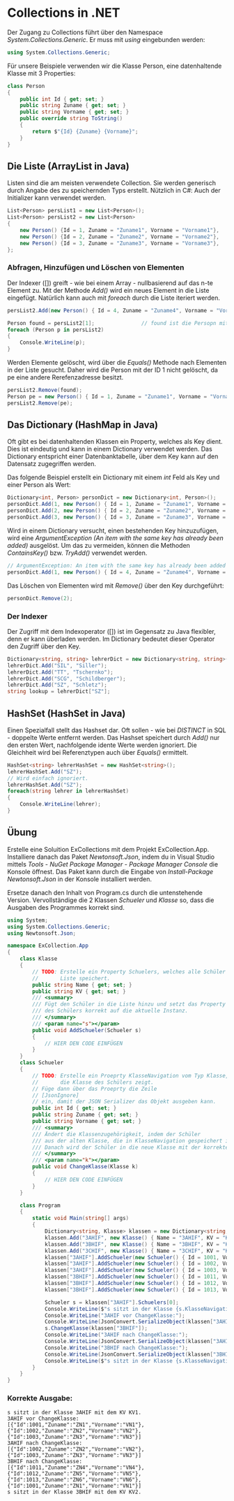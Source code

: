 # Collections in .NET
Der Zugang zu Collections führt über den Namespace *System.Collections.Generic*. Er muss mit *using*
eingebunden werden:
```c#
using System.Collections.Generic;
```

Für unsere Beispiele verwenden wir die Klasse Person, eine datenhaltende Klasse mit 3 Properties:
```c#
class Person
{
    public int Id { get; set; }
    public string Zuname { get; set; }
    public string Vorname { get; set; }
    public override string ToString()
    {
        return $"{Id} {Zuname} {Vorname}";
    }
}
```

## Die Liste (ArrayList in Java)
Listen sind die am meisten verwendete Collection. Sie werden generisch durch Angabe des zu speichernden
Typs erstellt. Nützlich in C#: Auch der Initializer kann verwendet werden.
```c#
List<Person> persList1 = new List<Person>();
List<Person> persList2 = new List<Person>
{
    new Person() {Id = 1, Zuname = "Zuname1", Vorname = "Vorname1"},
    new Person() {Id = 2, Zuname = "Zuname2", Vorname = "Vorname2"},
    new Person() {Id = 3, Zuname = "Zuname3", Vorname = "Vorname3"},
};
```

### Abfragen, Hinzufügen und Löschen von Elementen
Der Indexer ([]) greift - wie bei einem Array - nullbasierend auf das n-te Element zu. Mit der Methode
*Add()* wird ein neues Element in die Liste eingefügt. Natürlich kann auch mit *foreach* durch die Liste
iteriert werden.
```c#
persList2.Add(new Person() { Id = 4, Zuname = "Zuname4", Vorname = "Vorname4" });

Person found = persList2[1];               // found ist die Persopn mit der ID 2.
foreach (Person p in persList2)
{
    Console.WriteLine(p);
}
```

Werden Elemente gelöscht, wird über die *Equals()* Methode nach Elementen in der Liste gesucht. Daher wird
die Person mit der ID 1 nicht gelöscht, da pe eine andere Rerefenzadresse besitzt.
```c#
persList2.Remove(found);
Person pe = new Person() { Id = 1, Zuname = "Zuname1", Vorname = "Vorname1" };
persList2.Remove(pe);
```

## Das Dictionary (HashMap in Java)
Oft gibt es bei datenhaltenden Klassen ein Property, welches als Key dient. Dies ist eindeutig und kann
in einem Dictionary verwendet werden. Das Dictionary entspricht einer Datenbanktabelle, über dem Key
kann auf den Datensatz zugegriffen werden.

Das folgende Beispiel erstellt ein Dictionary mit einem *int* Feld als Key und einer Person als Wert:
```c#
Dictionary<int, Person> personDict = new Dictionary<int, Person>();
personDict.Add(1, new Person() { Id = 1, Zuname = "Zuname1", Vorname = "Vorname1" });
personDict.Add(2, new Person() { Id = 2, Zuname = "Zuname2", Vorname = "Vorname2" });
personDict.Add(3, new Person() { Id = 3, Zuname = "Zuname3", Vorname = "Vorname3" });
```

Wird in einem Dictionary versucht, einen bestehenden Key hinzuzufügen, wird eine *ArgumentException
(An item with the same key has already been added)* ausgelöst. Um das zu vermeiden, können die Methoden
*ContainsKey()* bzw. *TryAdd()* verwendet werden.
```c#
// ArgumentException: An item with the same key has already been added
personDict.Add(1, new Person() { Id = 4, Zuname = "Zuname4", Vorname = "Vorname4" });
```

Das Löschen von Elementen wird mit *Remove()* über den Key durchgeführt:
```c#
personDict.Remove(2);
```

### Der Indexer
Der Zugriff mit dem Indexoperator ([]) ist im Gegensatz zu Java flexibler, denn er kann überladen werden.
Im Dictionary bedeutet dieser Operator den Zugriff über den Key.
```c#
Dictionary<string, string> lehrerDict = new Dictionary<string, string>();
lehrerDict.Add("SIL", "Siller");
lehrerDict.Add("TT", "Tschernko");
lehrerDict.Add("SCG", "Schildberger");
lehrerDict.Add("SZ", "Schletz");
string lookup = lehrerDict["SZ"];
```

## HashSet (HashSet in Java)
Einen Spezialfall stellt das Hashset dar. Oft sollen - wie bei *DISTINCT* in SQL - doppelte Werte entfernt
werden. Das Hashset speichert durch *Add()* nur den ersten Wert, nachfolgende idente Werte werden ignoriert.
Die Gleichheit wird bei Referenztypen auch über *Equals()* ermittelt.
```c#
HashSet<string> lehrerHashSet = new HashSet<string>();
lehrerHashSet.Add("SZ");
// Wird einfach ignoriert.
lehrerHashSet.Add("SZ");
foreach(string lehrer in lehrerHashSet)
{
    Console.WriteLine(lehrer);
}            
```

## Übung
Erstelle eine Soluition ExCollections mit dem Projekt ExCollection.App. Installiere danach das Paket
*Newtonsoft.Json*, indem du in Visual Studio mittels *Tools* - *NuGet Package Manager* - *Package Manager Console*
die Konsole öffnest. Das Paket kann durch die Eingabe von *Install-Package Newtonsoft.Json* in der Konsole
installiert werden.

Ersetze danach den Inhalt von Program.cs durch die untenstehende Version. Vervollständige die 2 Klassen 
*Schueler* und *Klasse* so, dass die Ausgaben des Programmes korrekt sind.

```c#
using System;
using System.Collections.Generic;
using Newtonsoft.Json;

namespace ExCollection.App
{
    class Klasse
    {
        // TODO: Erstelle ein Property Schuelers, welches alle Schüler der Klasse in einer
        //       Liste speichert.
        public string Name { get; set; }
        public string KV { get; set; }
        /// <summary>
        /// Fügt den Schüler in die Liste hinzu und setzt das Property KlasseNavigation
        /// des Schülers korrekt auf die aktuelle Instanz.
        /// </summary>
        /// <param name="s"></param>
        public void AddSchueler(Schueler s)
        {
            // HIER DEN CODE EINFÜGEN
        }
    }
    class Schueler
    {
        // TODO: Erstelle ein Proeprty KlasseNavigation vom Typ Klasse, welches auf
        //       die Klasse des Schülers zeigt.
        // Füge dann über das Proeprty die Zeile
        // [JsonIgnore]
        // ein, damit der JSON Serializer das Objekt ausgeben kann.
        public int Id { get; set; }
        public string Zuname { get; set; }
        public string Vorname { get; set; }
        /// <summary>
        /// Ändert die Klassenzugehörigkeit, indem der Schüler
        /// aus der alten Klasse, die in KlasseNavigation gespeichert ist, entfernt wird.
        /// Danach wird der Schüler in die neue Klasse mit der korrekten Navigation eingefügt.
        /// </summary>
        /// <param name="k"></param>
        public void ChangeKlasse(Klasse k)
        {
            // HIER DEN CODE EINFÜGEN
        }
    }

    class Program
    {
        static void Main(string[] args)
        {
            Dictionary<string, Klasse> klassen = new Dictionary<string, Klasse>();
            klassen.Add("3AHIF", new Klasse() { Name = "3AHIF", KV = "KV1" });
            klassen.Add("3BHIF", new Klasse() { Name = "3BHIF", KV = "KV2" });
            klassen.Add("3CHIF", new Klasse() { Name = "3CHIF", KV = "KV3" });
            klassen["3AHIF"].AddSchueler(new Schueler() { Id = 1001, Vorname = "VN1", Zuname = "ZN1" });
            klassen["3AHIF"].AddSchueler(new Schueler() { Id = 1002, Vorname = "VN2", Zuname = "ZN2" });
            klassen["3AHIF"].AddSchueler(new Schueler() { Id = 1003, Vorname = "VN3", Zuname = "ZN3" });
            klassen["3BHIF"].AddSchueler(new Schueler() { Id = 1011, Vorname = "VN4", Zuname = "ZN4" });
            klassen["3BHIF"].AddSchueler(new Schueler() { Id = 1012, Vorname = "VN5", Zuname = "ZN5" });
            klassen["3BHIF"].AddSchueler(new Schueler() { Id = 1013, Vorname = "VN6", Zuname = "ZN6" });

            Schueler s = klassen["3AHIF"].Schuelers[0];
            Console.WriteLine($"s sitzt in der Klasse {s.KlasseNavigation.Name} mit dem KV {s.KlasseNavigation.KV}.");            
            Console.WriteLine("3AHIF vor ChangeKlasse:");
            Console.WriteLine(JsonConvert.SerializeObject(klassen["3AHIF"].Schuelers));
            s.ChangeKlasse(klassen["3BHIF"]);
            Console.WriteLine("3AHIF nach ChangeKlasse:");
            Console.WriteLine(JsonConvert.SerializeObject(klassen["3AHIF"].Schuelers));
            Console.WriteLine("3BHIF nach ChangeKlasse:");
            Console.WriteLine(JsonConvert.SerializeObject(klassen["3BHIF"].Schuelers));
            Console.WriteLine($"s sitzt in der Klasse {s.KlasseNavigation.Name} mit dem KV {s.KlasseNavigation.KV}.");
        }
    }
}

```

### Korrekte Ausgabe:
```
s sitzt in der Klasse 3AHIF mit dem KV KV1.
3AHIF vor ChangeKlasse:
[{"Id":1001,"Zuname":"ZN1","Vorname":"VN1"},{"Id":1002,"Zuname":"ZN2","Vorname":"VN2"},{"Id":1003,"Zuname":"ZN3","Vorname":"VN3"}]
3AHIF nach ChangeKlasse:
[{"Id":1002,"Zuname":"ZN2","Vorname":"VN2"},{"Id":1003,"Zuname":"ZN3","Vorname":"VN3"}]
3BHIF nach ChangeKlasse:
[{"Id":1011,"Zuname":"ZN4","Vorname":"VN4"},{"Id":1012,"Zuname":"ZN5","Vorname":"VN5"},{"Id":1013,"Zuname":"ZN6","Vorname":"VN6"},{"Id":1001,"Zuname":"ZN1","Vorname":"VN1"}]
s sitzt in der Klasse 3BHIF mit dem KV KV2.
```